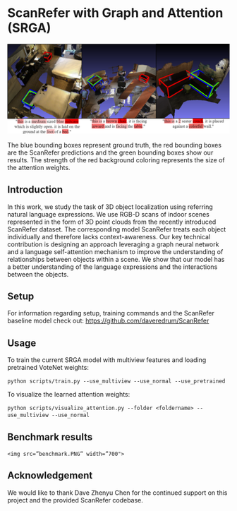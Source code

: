 # ScanRefer with Graph and Attention (SRGA)

<p align="center"><img src="demo/vis.png" width="800px"/></p>
The blue bounding boxes represent ground truth, the
red bounding boxes are the ScanRefer predictions and the green bounding boxes show our results. The strength of the red
background coloring represents the size of the attention weights.

## Introduction

In this work, we study the task of 3D object localization using referring natural language expressions. 
We use RGB-D scans of indoor scenes represented in the form of 3D point clouds from the recently introduced ScanRefer dataset. 
The corresponding model ScanRefer treats each object individually and therefore lacks context-awareness. 
Our key technical contribution is designing an approach leveraging a graph neural network and a language self-attention mechanism to improve the understanding of relationships between objects within a scene. 
We show that our model has a better understanding of the language expressions and the interactions between the objects.


## Setup
For information regarding setup, training commands and the ScanRefer baseline model check out:
https://github.com/daveredrum/ScanRefer


## Usage

To train the current SRGA model with multiview features and loading pretrained VoteNet weights:
```shell
python scripts/train.py --use_multiview --use_normal --use_pretrained
```

To visualize the learned attention weights:
```shell
python scripts/visualize_attention.py --folder <foldername> --use_multiview --use_normal
```

## Benchmark results 

```
<img src=”benchmark.PNG” width=”700">
```



## Acknowledgement
We would like to thank Dave Zhenyu Chen for the continued support on this project and the provided ScanRefer codebase.